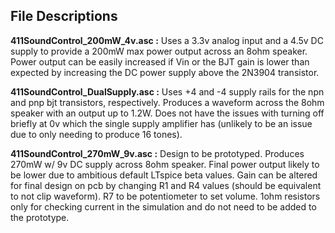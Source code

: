 
## File Descriptions

**411SoundControl_200mW_4v.asc :** Uses a 3.3v analog input and a 4.5v DC supply to provide a 200mW max power output across an 8ohm speaker. Power output can be easily increased if Vin or the BJT gain is lower than expected by increasing the DC power supply above the 2N3904 transistor.

**411SoundControl_DualSupply.asc :** Uses +4 and -4 supply rails for the npn and pnp bjt transistors, respectively. Produces a waveform across the 8ohm speaker with an output up to 1.2W. Does not have the issues with turning off briefly at 0v which the single supply amplifier has (unlikely to be an issue due to only needing to produce 16 tones).

**411SoundControl_270mW_9v.asc :** Design to be prototyped. Produces 270mW w/ 9v DC supply across 8ohm speaker. Final power output likely to be lower due to ambitious default LTspice beta values. Gain can be altered for final design on pcb by changing R1 and R4 values (should be equivalent to not clip waveform). R7 to be potentiometer to set volume. 1ohm resistors only for checking current in the simulation and do not need to be added to the prototype.
